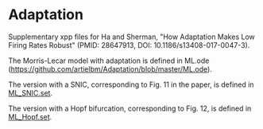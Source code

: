 # Adaptation
Supplementary xpp files for Ha and Sherman, "How Adaptation Makes Low Firing Rates Robust" (PMID: 28647913, DOI: 10.1186/s13408-017-0047-3).

The Morris-Lecar model with adaptation is defined in ML.ode (https://github.com/artielbm/Adaptation/blob/master/ML.ode).

The version with a SNIC, corresponding to Fig. 11 in the paper, is defined in [ML_SNIC.set](./ML_SNIC.set). 

The version with a Hopf bifurcation, corresponding to Fig. 12, is defined in [ML_Hopf.set](./ML_Hopf.set).
